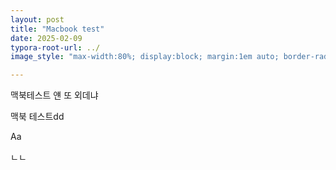 ```yaml
---
layout: post
title: "Macbook test"
date: 2025-02-09
typora-root-url: ../
image_style: "max-width:80%; display:block; margin:1em auto; border-radius:10px; box-shadow:0px 4px 8px rgba(0,0,0,0.8);"

---
```


맥북테스트 얜 또 외데냐

맥북 테스트dd

Aa

ㄴㄴ
